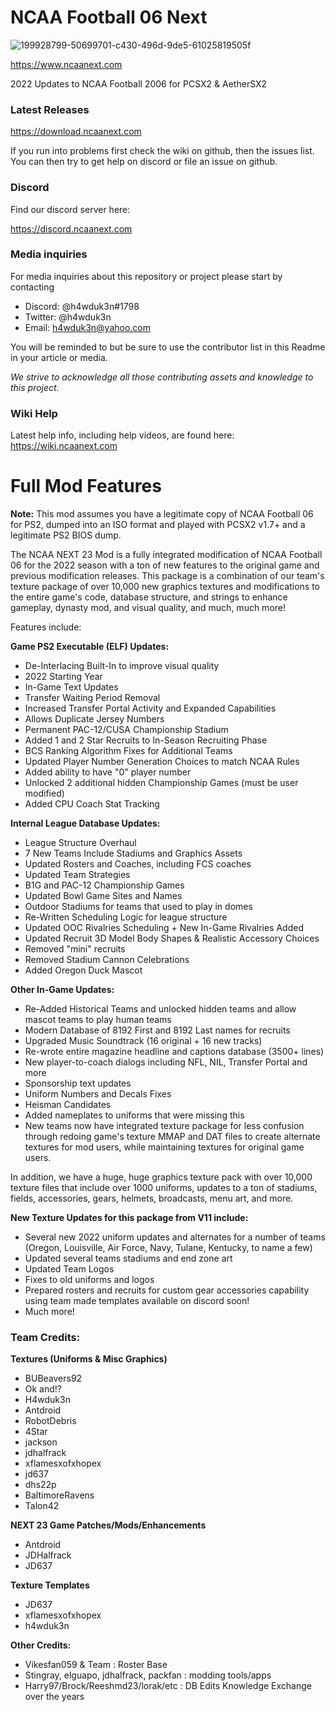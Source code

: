 # NCAA Football 06 Next


![199928799-50699701-c430-496d-9de5-61025819505f](https://user-images.githubusercontent.com/24241868/204071429-0719ac2e-2956-44ea-9be7-7fdd72c78f6d.jpg)


https://www.ncaanext.com

2022 Updates to NCAA Football 2006 for PCSX2 & AetherSX2

### Latest Releases

https://download.ncaanext.com

If you run into problems first check the wiki on github, then the issues list. You can then try to get help on discord or file an issue on github.

### Discord

Find our discord server here:

https://discord.ncaanext.com

### Media inquiries

For media inquiries about this repository or project please start by contacting 

* Discord: @h4wduk3n#1798
* Twitter: @h4wduk3n
* Email: h4wduk3n@yahoo.com

You will be reminded to but be sure to use the contributor list in this Readme in your article or media.

*We strive to acknowledge all those contributing assets and knowledge to this project.*

### Wiki Help

Latest help info, including help videos, are found here:
https://wiki.ncaanext.com

# Full Mod Features

**Note:** This mod assumes you have a legitimate copy of NCAA Football 06 for PS2, dumped into an ISO format and played with PCSX2 v1.7+ and a legitimate PS2 BIOS dump.


The NCAA NEXT 23 Mod is a fully integrated modification of NCAA Football 06 for the 2022 season with a ton of new features to the original game and previous modification releases. This package is a combination of our team's texture package of over 10,000 new graphics textures and modifications to the entire game's code, database structure, and strings to enhance gameplay, dynasty mod, and visual quality, and much, much more! 

Features include:


**Game PS2 Executable (ELF) Updates:**
- De-Interlacing Built-In to improve visual quality
- 2022 Starting Year
- In-Game Text Updates
- Transfer Waiting Period Removal
- Increased Transfer Portal Activity and Expanded Capabilities
- Allows Duplicate Jersey Numbers
- Permanent PAC-12/CUSA Championship Stadium
- Added 1 and 2 Star Recruits to In-Season Recruiting Phase
- BCS Ranking Algorithm Fixes for Additional Teams
- Updated Player Number Generation Choices to match NCAA Rules
- Added ability to have "0" player number
- Unlocked 2 additional hidden Championship Games (must be user modified)
- Added CPU Coach Stat Tracking

**Internal League Database Updates:**
- League Structure Overhaul
- 7 New Teams Include Stadiums and Graphics Assets
- Updated Rosters and Coaches, including FCS coaches
- Updated Team Strategies
- B1G and PAC-12 Championship Games
- Updated Bowl Game Sites and Names
- Outdoor Stadiums for teams that used to play in domes
- Re-Written Scheduling Logic for league structure
- Updated OOC Rivalries Scheduling + New In-Game Rivalries Added
- Updated Recruit 3D Model Body Shapes & Realistic Accessory Choices
- Removed "mini" recruits
- Removed Stadium Cannon Celebrations
- Added Oregon Duck Mascot

**Other In-Game Updates:**
- Re-Added Historical Teams and unlocked hidden teams and allow mascot teams to play human teams
- Modern Database of 8192 First and 8192 Last names for recruits
- Upgraded Music Soundtrack (16 original + 16 new tracks)
- Re-wrote entire magazine headline and captions database (3500+ lines)
- New player-to-coach dialogs including NFL, NIL, Transfer Portal and more
- Sponsorship text updates
- Uniform Numbers and Decals Fixes
- Heisman Candidates
- Added nameplates to uniforms that were missing this
- New teams now have integrated texture package for less confusion through redoing game's texture MMAP and DAT files to create alternate textures for mod users, while maintaining textures for original game users.

In addition, we have a huge, huge graphics texture pack with over 10,000 texture files that include over 1000 uniforms, updates to a ton of stadiums, fields, accessories, gears, helmets, broadcasts, menu art, and more.

**New Texture Updates for this package from V11 include:**
- Several new 2022 uniform updates and alternates for a number of teams (Oregon, Louisville, Air Force, Navy, Tulane, Kentucky, to name a few)
- Updated several teams stadiums and end zone art
- Updated Team Logos 
- Fixes to old uniforms and logos
- Prepared rosters and recruits for custom gear accessories capability using team made templates available on discord soon! 
- Much more!

### **Team Credits:**

**Textures (Uniforms & Misc Graphics)**
* BUBeavers92
* Ok and!?
* H4wduk3n
* Antdroid
* RobotDebris
* 4Star
* jackson
* jdhalfrack
* xflamesxofxhopex
* jd637
* dhs22p
* BaltimoreRavens
* Talon42

**NEXT 23 Game Patches/Mods/Enhancements**
* Antdroid
* JDHalfrack
* JD637

**Texture Templates**
* JD637
* xflamesxofxhopex
* h4wduk3n

**Other Credits:**
* Vikesfan059 & Team : Roster Base
* Stingray, elguapo, jdhalfrack, packfan : modding tools/apps
* Harry97/Brock/Reeshmd23/lorak/etc : DB Edits Knowledge Exchange over the years
